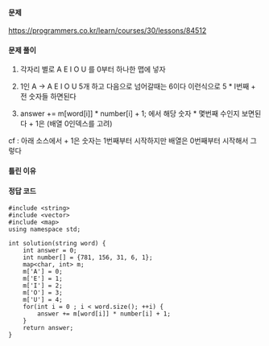 #### 문제 

https://programmers.co.kr/learn/courses/30/lessons/84512

#### 문제 풀이 

1. 각자리 별로 A E  I O U 를 0부터 하나한 맵에 넣자

2. 1인 A -> A E I O U 5개 하고 다음으로 넘어갈때는 6이다 이런식으로  5 * I번째  + 전 숫자들 하면된다 

3.    answer += m[word[i]] * number[i] + 1;
에서 해당 숫자 * 몇번째 수인지 보면된다 + 1은 (배열 0인덱스를 고려)

cf : 아래 소스에서 + 1은 숫자는 1번째부터 시작하지만 배열은 0번째부터 시작해서 그렇다 
#### 틀린 이유


#### 정답 코드
````
#include <string>
#include <vector>
#include <map>
using namespace std;

int solution(string word) {
    int answer = 0;
    int number[] = {781, 156, 31, 6, 1};
    map<char, int> m;
    m['A'] = 0;
    m['E'] = 1;
    m['I'] = 2;
    m['O'] = 3;
    m['U'] = 4;
    for(int i = 0 ; i < word.size(); ++i) {
        answer += m[word[i]] * number[i] + 1;
    }
    return answer;
}
````